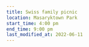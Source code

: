 ```yaml
---
title: Swiss family picnic
location: Masaryktown Park
start_time: 4:00 pm
end_time: 9:00 pm
last_modified_at: 2022-06-11
---
```

